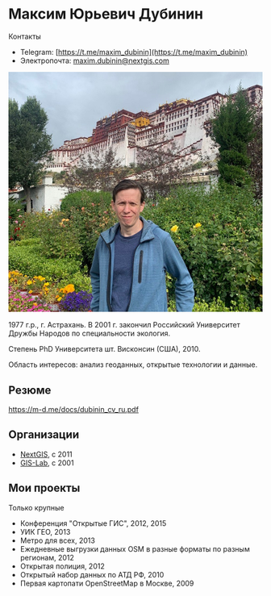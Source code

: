 # Максим Юрьевич Дубинин

Контакты

* Telegram: [https://t.me/maxim_dubinin](https://t.me/maxim_dubinin)
* Электропочта: [maxim.dubinin@nextgis.com](mailto:maxim.dubinin@nextgis.com)

![maxim-potala.jpg](images/maxim-potala.jpg)

1977 г.р., г. Астрахань. В 2001 г. закончил Российский Университет Дружбы Народов по специальности экология.

Степень PhD Университета шт. Висконсин (США), 2010.

Область интересов: анализ геоданных, открытые технологии и данные.

## Резюме

https://m-d.me/docs/dubinin_cv_ru.pdf

## Организации

* [NextGIS](https://nextgis.ru), с 2011
* [GIS-Lab](https://gis-lab.info), с 2001

## Мои проекты

Только крупные

* Конференция "Открытые ГИС", 2012, 2015
* УИК ГЕО, 2013
* Метро для всех, 2013
* Ежедневные выгрузки данных OSM в разные форматы по разным регионам, 2012
* Открытая полиция, 2012
* Открытый набор данных по АТД РФ, 2010
* Первая картопати OpenStreetMap в Москве, 2009

